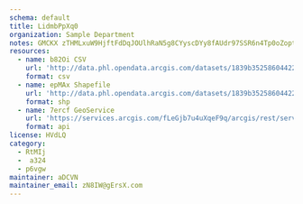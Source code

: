 ```yaml
---
schema: default
title: LidmbPpXq0 
organization: Sample Department 
notes: GMCKX zTHMLxuW9HjftFdDqJOUlhRaN5g8CYyscDYy8fAUdr97SSR6n4Tp0oZoptGgwxEzeNaE3JBk2X6IFk4m VvABVWQuq1wis 
resources:
  - name: b82Oi CSV
    url: 'http://data.phl.opendata.arcgis.com/datasets/1839b35258604422b0b520cbb668df0d_0.csv'
    format: csv
  - name: epMAx Shapefile
    url: 'http://data.phl.opendata.arcgis.com/datasets/1839b35258604422b0b520cbb668df0d_0.zip'
    format: shp
  - name: 7ercf GeoService
    url: 'https://services.arcgis.com/fLeGjb7u4uXqeF9q/arcgis/rest/services/Air_Monitoring_Stations/FeatureServer/0/query'
    format: api
license: HVdLQ 
category:
  - RtMIj 
  -  a324 
  - p6vgw 
maintainer: aDCVN  
maintainer_email: zN8IW@gErsX.com
---
```

